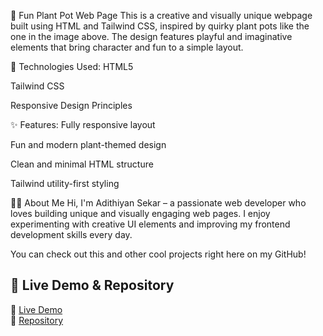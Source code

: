 🌱 Fun Plant Pot Web Page
This is a creative and visually unique webpage built using HTML and Tailwind CSS, inspired by quirky plant pots like the one in the image above. The design features playful and imaginative elements that bring character and fun to a simple layout.

🔧 Technologies Used:
HTML5

Tailwind CSS

Responsive Design Principles

✨ Features:
Fully responsive layout

Fun and modern plant-themed design

Clean and minimal HTML structure

Tailwind utility-first styling

👨‍💻 About Me
Hi, I'm Adithiyan Sekar – a passionate web developer who loves building unique and visually engaging web pages. I enjoy experimenting with creative UI elements and improving my frontend development skills every day.

You can check out this and other cool projects right here on my GitHub!
## 📂 Live Demo & Repository
🔗 [Live Demo](https://adithiyansekar.github.io/TRIPAdvisor-Clone-p1/)  
📁 [Repository](https://github.com/Adithiyansekar/TRIPAdvisor-Clone-p1)

